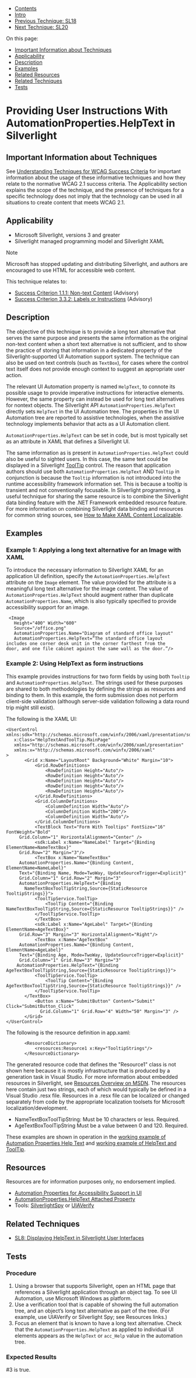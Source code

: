 -   [Contents](https://www.w3.org/WAI/WCAG21/Techniques/#techniques "Table of Contents")
-   [Intro](https://www.w3.org/WAI/WCAG21/Techniques/#introduction "Introduction to Techniques")
-   [Previous Technique: SL18](SL18)
-   [Next Technique: SL20](SL20)

On this page:

-   [Important Information about Techniques](#important-information)
-   [Applicability](#applicability)
-   [Description](#description)
-   [Examples](#examples)
-   [Related Resources](#resources)
-   [Related Techniques](#related)
-   [Tests](#tests)

Providing User Instructions With AutomationProperties.HelpText in Silverlight
=============================================================================

Important Information about Techniques
--------------------------------------

See [Understanding Techniques for WCAG Success Criteria](https://www.w3.org/WAI/WCAG21/Understanding/understanding-techniques) for important information about the usage of these informative techniques and how they relate to the normative WCAG 2.1 success criteria. The Applicability section explains the scope of the technique, and the presence of techniques for a specific technology does not imply that the technology can be used in all situations to create content that meets WCAG 2.1.

Applicability
-------------

-   Microsoft Silverlight, versions 3 and greater
-   Silverlight managed programming model and Silverlight XAML

Note

Microsoft has stopped updating and distributing Silverlight, and authors are encouraged to use HTML for accessible web content.

This technique relates to:

-   [Success Criterion 1.1.1: Non-text Content](https://www.w3.org/WAI/WCAG21/Understanding/non-text-content) (Advisory)
-   [Success Criterion 3.3.2: Labels or Instructions](https://www.w3.org/WAI/WCAG21/Understanding/labels-or-instructions) (Advisory)

Description
-----------

The objective of this technique is to provide a long text alternative that serves the same purpose and presents the same information as the original non-text content when a short text alternative is not sufficient, and to show the practice of storing that information in a dedicated property of the Silverlight-supported UI Automation support system. The technique can also be used on text controls (such as `TextBox`), for cases where the control text itself does not provide enough context to suggest an appropriate user action.

The relevant UI Automation property is named `HelpText`, to connote its possible usage to provide imperative instructions for interactive elements. However, the same property can instead be used for long text alternatives for nontext objects. The Silverlight API `AutomationProperties.HelpText` directly sets `HelpText` in the UI Automation tree. The properties in the UI Automation tree are reported to assistive technologies, when the assistive technology implements behavior that acts as a UI Automation client.

`AutomationProperties.HelpText` can be set in code, but is most typically set as an attribute in XAML that defines a Silverlight UI.

The same information as is present in `AutomationProperties.HelpText` could also be useful to sighted users. In this case, the same text could be displayed in a Silverlight [ToolTip](https://msdn.microsoft.com/en-us/library/system.windows.controls.tooltip%28VS.95%29.aspx) control. The reason that application authors should use both `AutomationProperties.HelpText` AND `Tooltip` in conjunction is because the `Tooltip` information is not introduced into the runtime accessibility framework information set. This is because a tooltip is transient and not conventionally focusable. In Silverlight programming, a useful technique for sharing the same resource is to combine the Silverlight data binding feature with the .NET Framework embedded resource feature. For more information on combining Silverlight data binding and resources for common string sources, see [How to Make XAML Content Localizable](https://msdn.microsoft.com/en-us/library/dd882554%28VS.95%29.aspx).

Examples
--------

### Example 1: Applying a long text alternative for an Image with XAML

To introduce the necessary information to Silverlight XAML for an application UI definition, specify the `AutomationProperties.HelpText` attribute on the `Image` element. The value provided for the attribute is a meaningful long text alternative for the image content. The value of `AutomationProperties.HelpText` should augment rather than duplicate `AutomationProperties.Name`, which is also typically specified to provide accessibility support for an image.

     <Image
       Height="400" Width="600"
       Source="/office.png"
       AutomationProperties.Name="Diagram of standard office layout"
       AutomationProperties.HelpText=”The standard office layout
    includes one corner desk unit in the corner farthest from the
    door, and one file cabinet against the same wall as the door.”/>

### Example 2: Using HelpText as form instructions

This example provides instructions for two form fields by using both `Tooltip` and `AutomationProperties.HelpText`. The strings used for these purposes are shared to both methodologies by defining the strings as resources and binding to them. In this example, the form submission does not perform client-side validation (although server-side validation following a data round trip might still exist).

The following is the XAML UI:

    <UserControl xmlns:sdk="http://schemas.microsoft.com/winfx/2006/xaml/presentation/sdk" 
       x:Class="HelpTextAndToolTip.MainPage"
       xmlns="http://schemas.microsoft.com/winfx/2006/xaml/presentation"
       xmlns:x="http://schemas.microsoft.com/winfx/2006/xaml"
    >
           <Grid x:Name="LayoutRoot" Background="White" Margin="10">
               <Grid.RowDefinitions>
                   <RowDefinition Height="Auto"/>
                   <RowDefinition Height="Auto"/>
                   <RowDefinition Height="Auto"/>
                   <RowDefinition Height="Auto"/>
                   <RowDefinition Height="Auto"/>
               </Grid.RowDefinitions>
               <Grid.ColumnDefinitions>
                   <ColumnDefinition Width="Auto"/>
                   <ColumnDefinition Width="200"/>
                   <ColumnDefinition Width="Auto"/>
               </Grid.ColumnDefinitions>
               <TextBlock Text="Form With Tooltips" FontSize="16" FontWeight="Bold"
         Grid.Column="1" HorizontalAlignment="Center" />
               <sdk:Label x:Name="NameLabel" Target="{Binding ElementName=NameTextBox}"
         Grid.Row="2" Margin="3"/>
               <TextBox x:Name="NameTextBox" 
         AutomationProperties.Name="{Binding Content, ElementName=NameLabel}"
         Text="{Binding Name, Mode=TwoWay, UpdateSourceTrigger=Explicit}"
         Grid.Column="1" Grid.Row="2" Margin="3"
         AutomationProperties.HelpText="{Binding
           NameTextBoxToolTipString,Source={StaticResource TooltipStrings}}">
               <ToolTipService.ToolTip>
                   <ToolTip Content="{Binding NameTextBoxToolTipString,Source={StaticResource TooltipStrings}}" />
               </ToolTipService.ToolTip>
               </TextBox>
               <sdk:Label x:Name="AgeLabel" Target="{Binding ElementName=AgeTextBox}"
         Grid.Row="3" Margin="3" HorizontalAlignment="Right"/>
               <TextBox x:Name="AgeTextBox" 
         AutomationProperties.Name="{Binding Content, ElementName=AgeLabel}" 
         Text="{Binding Age, Mode=TwoWay, UpdateSourceTrigger=Explicit}"  
         Grid.Column="1" Grid.Row="3" Margin="3"
        AutomationProperties.HelpText="{Binding AgeTextBoxToolTipString,Source={StaticResource TooltipStrings}}">
               <ToolTipService.ToolTip>
                   <ToolTip Content="{Binding AgeTextBoxToolTipString,Source={StaticResource TooltipStrings}}" />
               </ToolTipService.ToolTip>
           </TextBox>
               <Button x:Name="SubmitButton" Content="Submit" Click="SubmitButton_Click"
                 Grid.Column="1" Grid.Row="4" Width="50" Margin="3" />
           </Grid>
    </UserControl>

The following is the resource definition in app.xaml:

           <ResourceDictionary>
               <resources:Resource1 x:Key="TooltipStrings"/>
           </ResourceDictionary>
           

The generated resource code that defines the "Resource1" class is not shown here because it is mostly infrastructure that is produced by a generation task in Visual Studio. For more information about embedded resources in Silverlight, see [Resources Overview on MSDN](https://msdn.microsoft.com/en-us/library/cc903945(VS.95).aspx). The resources here contain just two strings, each of which would typically be defined in a Visual Studio .resx file. Resources in a .resx file can be localized or changed separately from code by the appropriate localization toolsets for Microsoft localization/development.

-   NameTextBoxToolTipString: Must be 10 characters or less. Required.
-   AgeTextBoxToolTipString Must be a value between 0 and 120. Required.

These examples are shown in operation in the [working example of Automation Properties Help Text](../../working-examples/silverlight-automation-properties-help-text/) and [working example of HelpText and ToolTip](../../working-examples/silverlight-help-text-and-tool-tip/).

Resources
---------

Resources are for information purposes only, no endorsement implied.

-   [Automation Properties for Accessibility Support in UI](https://msdn.microsoft.com/en-us/library/ff400332%28VS.95%29.aspx)
-   [AutomationProperties.HelpText Attached Property](https://msdn.microsoft.com/en-us/library/system.windows.automation.automationproperties.helptext%28VS.95%29.aspx)
-   Tools: [SilverlightSpy](http://firstfloorsoftware.com/silverlightspy) or [UIAVerify](http://uiautomationverify.codeplex.com/)

Related Techniques
------------------

-   [SL8: Displaying HelpText in Silverlight User Interfaces](https://www.w3.org/WAI/WCAG21/Techniques/silverlight/SL8)

Tests
-----

### Procedure

1.  Using a browser that supports Silverlight, open an HTML page that references a Silverlight application through an object tag. To see UI Automation, use Microsoft Windows as platform.
2.  Use a verification tool that is capable of showing the full automation tree, and an object’s long text alternative as part of the tree. (For example, use UIAVerify or Silverlight Spy; see Resources links.)
3.  Focus an element that is known to have a long text alternative. Check that the `AutomationProperties.HelpText` as applied to individual UI elements appears as the `HelpText` or `acc_Help` value in the automation tree.

### Expected Results

\#3 is true.
